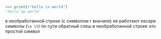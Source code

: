
```python
>>> print(r"hello \n world")
'hello \n world'
```
в необработанной строке (с символом r вначале) не работают escape символы (`\n \t`)
по сути обратный слеш в необработанной строке это простой символ